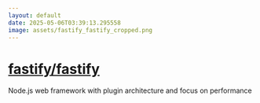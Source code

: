 ```yaml
---
layout: default
date: 2025-05-06T03:39:13.295558
image: assets/fastify_fastify_cropped.png
---
```


# [fastify/fastify](https://github.com/fastify/fastify)

Node.js web framework with plugin architecture and focus on performance
